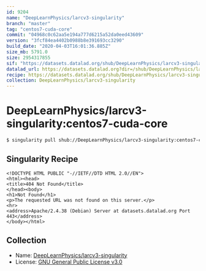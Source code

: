 ```yaml
---
id: 9204
name: "DeepLearnPhysics/larcv3-singularity"
branch: "master"
tag: "centos7-cuda-core"
commit: "04968c0c62aa5e194a777d6215a52da0eed43609"
version: "3fcf84ea4402b0988b8e391693cc3290"
build_date: "2020-04-03T16:01:36.885Z"
size_mb: 5791.0
size: 2954317855
sif: "https://datasets.datalad.org/shub/DeepLearnPhysics/larcv3-singularity/centos7-cuda-core/2020-04-03-04968c0c-3fcf84ea/3fcf84ea4402b0988b8e391693cc3290.sif"
datalad_url: https://datasets.datalad.org?dir=/shub/DeepLearnPhysics/larcv3-singularity/centos7-cuda-core/2020-04-03-04968c0c-3fcf84ea/
recipe: https://datasets.datalad.org/shub/DeepLearnPhysics/larcv3-singularity/centos7-cuda-core/2020-04-03-04968c0c-3fcf84ea/Singularity
collection: DeepLearnPhysics/larcv3-singularity
---
```


# DeepLearnPhysics/larcv3-singularity:centos7-cuda-core

```bash
$ singularity pull shub://DeepLearnPhysics/larcv3-singularity:centos7-cuda-core
```

## Singularity Recipe

```singularity
<!DOCTYPE HTML PUBLIC "-//IETF//DTD HTML 2.0//EN">
<html><head>
<title>404 Not Found</title>
</head><body>
<h1>Not Found</h1>
<p>The requested URL was not found on this server.</p>
<hr>
<address>Apache/2.4.38 (Debian) Server at datasets.datalad.org Port 443</address>
</body></html>
```

## Collection

 - Name: [DeepLearnPhysics/larcv3-singularity](https://github.com/DeepLearnPhysics/larcv3-singularity)
 - License: [GNU General Public License v3.0](https://api.github.com/licenses/gpl-3.0)

